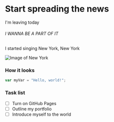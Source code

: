 # Start spreading the news

I'm leaving today

###### I WANNA BE A PART OF IT

I started singing New York, New York

![Image of New York](https://upload.wikimedia.org/wikipedia/commons/thumb/7/7a/View_of_Empire_State_Building_from_Rockefeller_Center_New_York_City_dllu_%28cropped%29.jpg/800px-View_of_Empire_State_Building_from_Rockefeller_Center_New_York_City_dllu_%28cropped%29.jpg)

### How it looks
```javascript
var myVar = "Hello, world!";
```

### Task list
- [ ] Turn on GitHub Pages
- [ ] Outline my portfolio
- [ ] Introduce myself to the world
